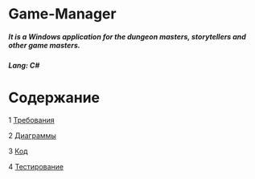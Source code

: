 # Game-Manager

##### It is a Windows application for the dungeon masters, storytellers and other game masters.
##### Lang: C#

# Содержание


1 [Требования](https://github.com/akhramowicz/Game-Manager/tree/master/Documents/Требования.md)

2 [Диаграммы](https://github.com/akhramowicz/Game-Manager/tree/master/Diagrams)  

3 [Код](https://github.com/akhramowicz/Game-Manager/tree/master/ProjectSolution)

4 [Тестирование](https://github.com/akhramowicz/Game-Manager/tree/master/Test)
